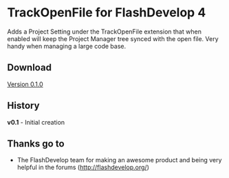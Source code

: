 # TrackOpenFile for FlashDevelop 4

Adds a Project Setting under the TrackOpenFile extension that when enabled will keep the Project Manager tree synced with the open file. Very handy when managing a large code base.  

## Download
[Version 0.1.0](http://goo.gl/yoc5Q)  

## History 
**v0.1** - Initial creation  

## Thanks go to

- The FlashDevelop team for making an awesome product and being very helpful in the forums (http://flashdevelop.org/)